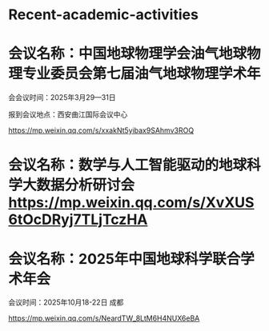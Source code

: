 # Recent-academic-activities
# 会议名称：中国地球物理学会油气地球物理专业委员会第七届油气地球物理学术年

会会议时间：2025年3月29—31日

报到会议地点：西安曲江国际会议中心

https://mp.weixin.qq.com/s/xxakNt5yibax9SAhmv3ROQ

# 会议名称：数学与人工智能驱动的地球科学大数据分析研讨会 https://mp.weixin.qq.com/s/XvXUS6tOcDRyj7TLjTczHA
 
# 会议名称：2025年中国地球科学联合学术年会

会议时间：2025年10月18-22日 成都

https://mp.weixin.qq.com/s/NeardTW_8LtM6H4NUX6eBA



